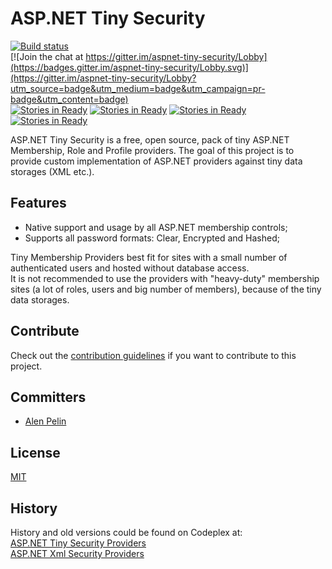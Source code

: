 # ASP.NET Tiny Security

[![Build status](https://ci.appveyor.com/api/projects/status/h3f3qnwosm3r7ptu?svg=true)](https://ci.appveyor.com/project/velyo/aspnet-tiny-security)  
[![Join the chat at https://gitter.im/aspnet-tiny-security/Lobby](https://badges.gitter.im/aspnet-tiny-security/Lobby.svg)](https://gitter.im/aspnet-tiny-security/Lobby?utm_source=badge&utm_medium=badge&utm_campaign=pr-badge&utm_content=badge)  
[![Stories in Ready](https://badge.waffle.io/velyo/aspnet-tiny-security.png?label=backlog&title=Backlog)](https://waffle.io/velyo/aspnet-tiny-security) 
[![Stories in Ready](https://badge.waffle.io/velyo/aspnet-tiny-security.png?label=ready&title=Ready)](https://waffle.io/velyo/aspnet-tiny-security) 
[![Stories in Ready](https://badge.waffle.io/velyo/aspnet-tiny-security.png?label=in%20progress&title=In%20Progress)](https://waffle.io/velyo/aspnet-tiny-security) 
[![Stories in Ready](https://badge.waffle.io/velyo/aspnet-tiny-security.png?label=done&title=Done)](https://waffle.io/velyo/aspnet-tiny-security) 

ASP.NET Tiny Security is a free, open source, pack of tiny ASP.NET Membership, Role and Profile providers.
The goal of this project is to provide custom implementation of ASP.NET providers against tiny data storages (XML etc.).

## Features

* Native support and usage by all ASP.NET membership controls;
* Supports all password formats: Clear, Encrypted and Hashed;

Tiny Membership Providers best fit for sites with a small number of authenticated users and hosted without database access.  
It is not recommended to use the providers with "heavy-duty" membership sites (a lot of roles, users and big number of members), because of the tiny data storages.

## Contribute

Check out the [contribution guidelines](https://github.com/velyo/aspnet-tiny-security/blob/master/CONTRIBUTING.md) if you want to contribute to this project.

## Committers

- [Alen Pelin](https://github.com/AlenPelin)

## License

[MIT](https://github.com/velyo/aspnet-tiny-security/blob/master/LICENSE)

## History

History and old versions could be found on Codeplex at:  
[ASP.NET Tiny Security Providers](https://tinyproviders.codeplex.com/)  
[ASP.NET Xml Security Providers](https://aspnetxmlproviders.codeplex.com/)